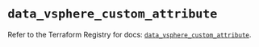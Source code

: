 # `data_vsphere_custom_attribute`

Refer to the Terraform Registry for docs: [`data_vsphere_custom_attribute`](https://registry.terraform.io/providers/vmware/vsphere/2.13.0/docs/data-sources/custom_attribute).
